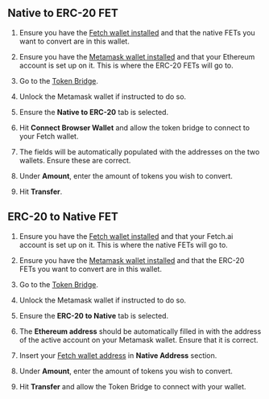 ## Native to ERC-20 FET

1. Ensure you have the [Fetch wallet installed](/basics/wallet/getting_started) and that the native FETs you want to convert are in this wallet.

2. Ensure you have the [Metamask wallet installed](https://metamask.io) and that your Ethereum account is set up on it. This is where the ERC-20 FETs will go to.

3. Go to the [Token Bridge](https://token-bridge.fetch.ai).

4. Unlock the Metamask wallet if instructed to do so.

5. Ensure the **Native to ERC-20** tab is selected.

6. Hit **Connect Browser Wallet** and allow the token bridge to connect to your Fetch wallet.

7. The fields will be automatically populated with the addresses on the two wallets. Ensure these are correct.

8. Under **Amount**, enter the amount of tokens you wish to convert. 

9. Hit **Transfer**.

## ERC-20 to Native FET 

1. Ensure you have the [Fetch wallet installed](/basics/wallet/getting_started) and that your Fetch.ai account is set up on it. This is where the native FETs will go to.

2. Ensure you have the [Metamask wallet installed](https://metamask.io) and that the ERC-20 FETs you want to convert are in this wallet.

3. Go to the [Token Bridge](https://token-bridge.fetch.ai).

4. Unlock the Metamask wallet if instructed to do so.

5. Ensure the **ERC-20 to Native** tab is selected.

6. The **Ethereum address** should be automatically filled in with the address of the active account on your Metamask wallet. Ensure that it is correct.

7. Insert your [Fetch wallet address](/fetch-wallet/deposit/#to-copy-your-accounts-address) in **Native Address** section.

8. Under **Amount**, enter the amount of tokens you wish to convert. 

9. Hit **Transfer** and allow the Token Bridge to connect with your wallet.